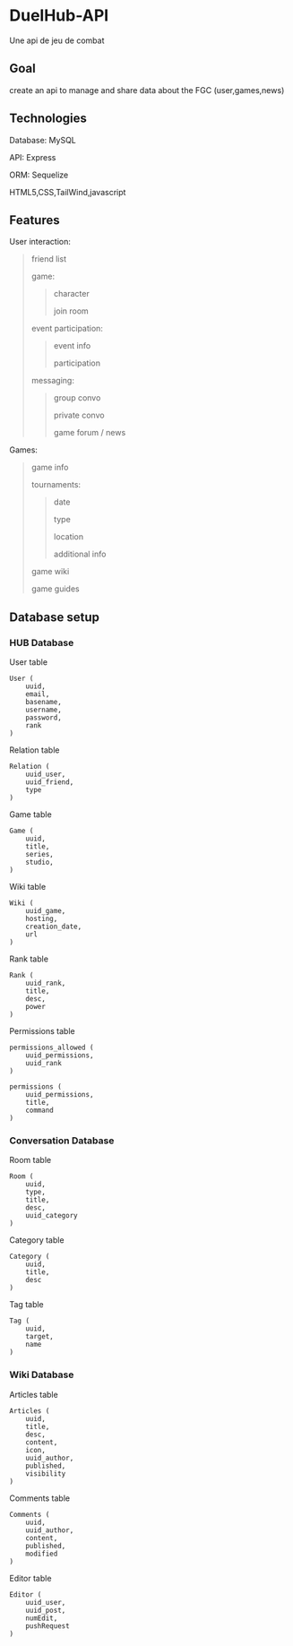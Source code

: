 # DuelHub-API
Une api de jeu de combat

## Goal
create an api to manage and share data about the FGC
(user,games,news)


## Technologies

Database: MySQL

API: Express

ORM: Sequelize

HTML5,CSS,TailWind,javascript

## Features

User interaction:
> friend list
>
> game:
> > character
> >
> > join room
>
> event participation:
> > event info
> > 
> > participation
>
> messaging:
>
> > group convo
> >
> > private convo
> >
> > game forum / news

Games:
> game info
>
> tournaments:
> > date
> >
> > type
> >
> > location
> >
> > additional info
>
> game wiki
>
> game guides

## Database setup

### HUB Database

User table

    User (
        uuid,
        email,
        basename,
        username,
        password,
        rank
    )

Relation table

    Relation (
        uuid_user,
        uuid_friend,
        type
    )

Game table

    Game (
        uuid,
        title,
        series,
        studio,
    )

Wiki table

    Wiki (
        uuid_game,
        hosting,
        creation_date,
        url
    )

Rank table

    Rank (
        uuid_rank,
        title,
        desc,
        power
    )

Permissions table

    permissions_allowed (
        uuid_permissions,
        uuid_rank
    )

    permissions (
        uuid_permissions,
        title,
        command
    )


### Conversation Database

Room table

    Room (
        uuid,
        type,
        title,
        desc,
        uuid_category
    )

Category table

    Category (
        uuid,
        title,
        desc
    )

Tag table

    Tag (
        uuid,
        target,
        name
    )

### Wiki Database

Articles table

    Articles (
        uuid,
        title,
        desc,
        content,
        icon,
        uuid_author,
        published,
        visibility
    )

Comments table

    Comments (
        uuid,
        uuid_author,
        content,
        published,
        modified
    )

Editor table

    Editor (
        uuid_user,
        uuid_post,
        numEdit,
        pushRequest
    )

